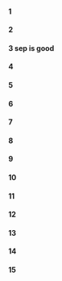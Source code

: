 #### 1
#### 2
#### 3 sep is good
#### 4
#### 5
#### 6
#### 7
#### 8
#### 9
#### 10
#### 11
#### 12
#### 13
#### 14
#### 15
